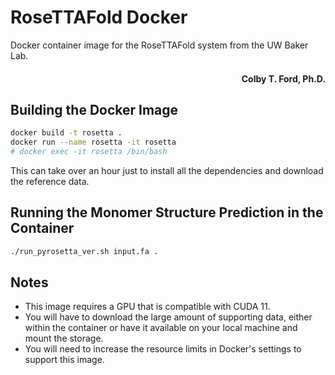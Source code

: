 # RoseTTAFold Docker

Docker container image for the RoseTTAFold system from the UW Baker Lab.

<h4 align="right">Colby T. Ford, Ph.D.</h4>

## Building the Docker Image

```bash
docker build -t rosetta .
docker run --name rosetta -it rosetta
# docker exec -it rosetta /bin/bash
```

This can take over an hour just to install all the dependencies and download the reference data.

## Running the Monomer Structure Prediction in the Container

```bash
./run_pyrosetta_ver.sh input.fa .
```

## Notes
- This image requires a GPU that is compatible with CUDA 11.
- You will have to download the large amount of supporting data, either within the container or have it available on your local machine and mount the storage.
- You will need to increase the resource limits in Docker's settings to support this image.
